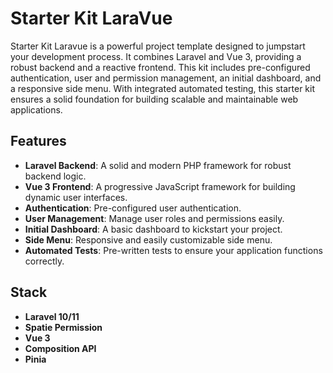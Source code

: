 # Starter Kit LaraVue
Starter Kit Laravue is a powerful project template designed to jumpstart your development process. It combines Laravel and Vue 3, providing a robust backend and a reactive frontend. This kit includes pre-configured authentication, user and permission management, an initial dashboard, and a responsive side menu. With integrated automated testing, this starter kit ensures a solid foundation for building scalable and maintainable web applications.

## Features

- **Laravel Backend**: A solid and modern PHP framework for robust backend logic.
- **Vue 3 Frontend**: A progressive JavaScript framework for building dynamic user interfaces.
- **Authentication**: Pre-configured user authentication.
- **User Management**: Manage user roles and permissions easily.
- **Initial Dashboard**: A basic dashboard to kickstart your project.
- **Side Menu**: Responsive and easily customizable side menu.
- **Automated Tests**: Pre-written tests to ensure your application functions correctly.

## Stack
- **Laravel 10/11**
- **Spatie Permission**
- **Vue 3**
- **Composition API**
- **Pinia**


